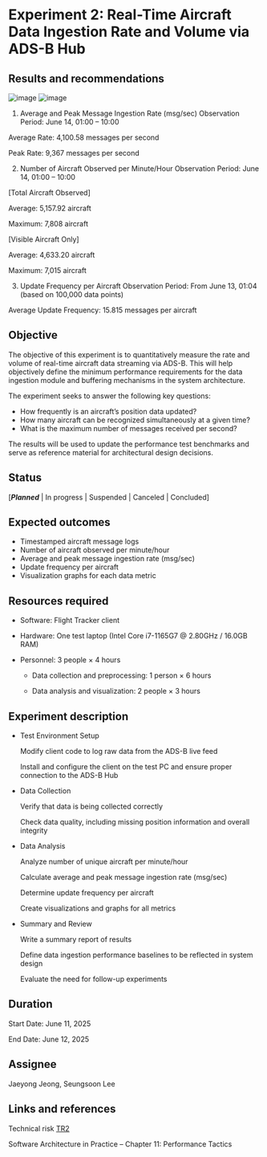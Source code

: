 # Experiment 2: Real-Time Aircraft Data Ingestion Rate and Volume via ADS-B Hub 


## Results and recommendations 

![image](https://github.com/user-attachments/assets/d80f5a90-71a4-4ba3-8c8d-73a85ca57504)
![image](https://github.com/user-attachments/assets/d548447e-fe80-4adc-8d58-edf3f19ac02f)


1. Average and Peak Message Ingestion Rate (msg/sec)
Observation Period: June 14, 01:00 – 10:00

Average Rate: 4,100.58 messages per second

Peak Rate: 9,367 messages per second

2. Number of Aircraft Observed per Minute/Hour
Observation Period: June 14, 01:00 – 10:00

[Total Aircraft Observed]

Average: 5,157.92 aircraft

Maximum: 7,808 aircraft

[Visible Aircraft Only]

Average: 4,633.20 aircraft

Maximum: 7,015 aircraft

3. Update Frequency per Aircraft
Observation Period: From June 13, 01:04 (based on 100,000 data points)

Average Update Frequency: 15.815 messages per aircraft

## Objective 
The objective of this experiment is to quantitatively measure the rate and volume of real-time aircraft data streaming via ADS-B.
This will help objectively define the minimum performance requirements for the data ingestion module and buffering mechanisms in the system architecture.

The experiment seeks to answer the following key questions:

- How frequently is an aircraft’s position data updated?
- How many aircraft can be recognized simultaneously at a given time?
- What is the maximum number of messages received per second?

 The results will be used to update the performance test benchmarks and serve as reference material for architectural design decisions.

## Status
[***Planned*** | In progress | Suspended | Canceled | Concluded]

## Expected outcomes
 - Timestamped aircraft message logs
 - Number of aircraft observed per minute/hour
 - Average and peak message ingestion rate (msg/sec)
 - Update frequency per aircraft
 - Visualization graphs for each data metric

## Resources required
 - Software: Flight Tracker client

 - Hardware: One test laptop (Intel Core i7-1165G7 @ 2.80GHz / 16.0GB RAM)

 - Personnel: 3 people × 4 hours
   
   - Data collection and preprocessing: 1 person × 6 hours
   
   - Data analysis and visualization: 2 people × 3 hours

## Experiment description
- Test Environment Setup

  Modify client code to log raw data from the ADS-B live feed
  
  Install and configure the client on the test PC and ensure proper connection to the ADS-B Hub
  
- Data Collection

  Verify that data is being collected correctly

  Check data quality, including missing position information and overall integrity

- Data Analysis

  Analyze number of unique aircraft per minute/hour

  Calculate average and peak message ingestion rate (msg/sec)

  Determine update frequency per aircraft

  Create visualizations and graphs for all metrics

- Summary and Review

  Write a summary report of results
  
  Define data ingestion performance baselines to be reflected in system design
  
  Evaluate the need for follow-up experiments

## Duration
Start Date: June 11, 2025

End Date: June 12, 2025

## Assignee

Jaeyong Jeong, Seungsoon Lee

## Links and references
Technical risk [TR2](../architectural-drivers.md#technical-risk-assessment)

Software Architecture in Practice – Chapter 11: Performance Tactics
